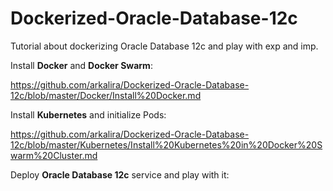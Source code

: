 # Dockerized-Oracle-Database-12c

Tutorial about dockerizing Oracle Database 12c and play with exp and imp.

Install **Docker** and **Docker Swarm**:

https://github.com/arkalira/Dockerized-Oracle-Database-12c/blob/master/Docker/Install%20Docker.md

Install **Kubernetes** and initialize Pods:

https://github.com/arkalira/Dockerized-Oracle-Database-12c/blob/master/Kubernetes/Install%20Kubernetes%20in%20Docker%20Swarm%20Cluster.md

Deploy **Oracle Database 12c** service and play with it:
